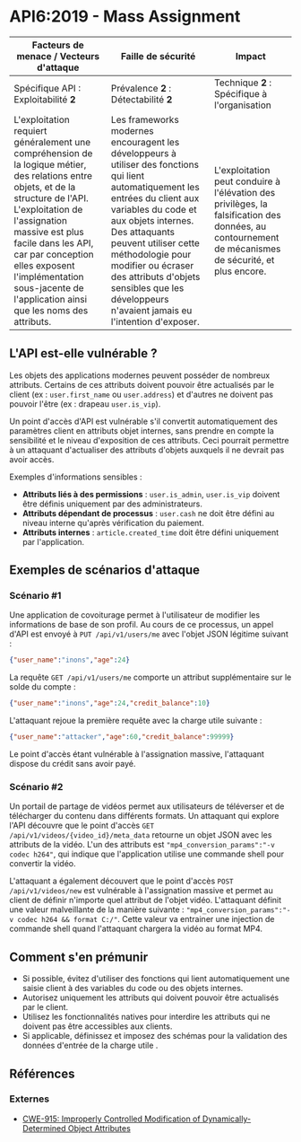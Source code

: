 # API6:2019 - Mass Assignment

| Facteurs de menace / Vecteurs d'attaque | Faille de sécurité | Impact |
| - | - | - |
| Spécifique API : Exploitabilité **2** | Prévalence **2** : Détectabilité **2** | Technique **2** : Spécifique à l'organisation |
| L'exploitation requiert généralement une compréhension de la logique métier, des relations entre objets, et de la structure de l'API. L'exploitation de l'assignation massive est plus facile dans les API, car par conception elles exposent l'implémentation sous-jacente de l'application ainsi que les noms des attributs. | Les frameworks modernes encouragent les développeurs à utiliser des fonctions qui lient automatiquement les entrées du client aux variables du code et aux objets internes. Des attaquants peuvent utiliser cette méthodologie pour modifier ou écraser des attributs d'objets sensibles que les développeurs n'avaient jamais eu l'intention d'exposer. | L'exploitation peut conduire à l'élévation des privilèges, la falsification des données, au contournement de mécanismes de sécurité, et plus encore. |

## L'API est-elle vulnérable ?

Les objets des applications modernes peuvent posséder de nombreux attributs.
Certains de ces attributs doivent pouvoir être actualisés par le client (ex :
`user.first_name` ou `user.address`) et d'autres ne doivent pas pouvoir l'être
(ex : drapeau `user.is_vip`).

Un point d'accès d'API est vulnérable s'il convertit automatiquement des
paramètres client en attributs objet internes, sans prendre en compte la
sensibilité et le niveau d'exposition de ces attributs. Ceci pourrait
permettre à un attaquant d'actualiser des attributs d'objets auxquels il ne
devrait pas avoir accès.

Exemples d'informations sensibles :

* **Attributs liés à des permissions** : `user.is_admin`, `user.is_vip` doivent
  être définis uniquement par des administrateurs.
* **Attributs dépendant de processus** : `user.cash` ne doit être défini au  
  niveau interne qu'après vérification du paiement.
* **Attributs internes** : `article.created_time` doit être
  défini uniquement par l'application.

## Exemples de scénarios d'attaque

### Scénario #1

Une application de covoiturage permet à l'utilisateur de modifier les
informations de base de son profil. Au cours de ce processus, un appel d'API
est envoyé à `PUT /api/v1/users/me` avec l'objet JSON légitime suivant :

```json
{"user_name":"inons","age":24}
```

La requête `GET /api/v1/users/me` comporte un attribut supplémentaire sur le
solde du compte :

```json
{"user_name":"inons","age":24,"credit_balance":10}
```

L'attaquant rejoue la première requête avec la charge utile suivante :

```json
{"user_name":"attacker","age":60,"credit_balance":99999}
```

Le point d'accès étant vulnérable à l'assignation massive, l'attaquant dispose
du crédit sans avoir payé.

### Scénario #2

Un portail de partage de vidéos permet aux utilisateurs de téléverser et de
télécharger du contenu dans différents formats. Un attaquant qui explore l'API
découvre que le point d'accès `GET /api/v1/videos/{video_id}/meta_data`
retourne un objet JSON avec les attributs de la vidéo. L'un des attributs est `"mp4_conversion_params":"-v codec h264"`, qui indique que l'application
utilise une commande shell pour convertir la vidéo.

L'attaquant a également découvert que le point d'accès
`POST /api/v1/videos/new` est vulnérable à l'assignation massive et permet au
client de définir n'importe quel attribut de l'objet vidéo. L'attaquant définit
une valeur malveillante de la manière suivante :
`"mp4_conversion_params":"-v codec h264 && format C:/"`. Cette valeur va
entrainer une injection de commande shell quand l'attaquant chargera la vidéo
au format MP4.

## Comment s'en prémunir

* Si possible, évitez d'utiliser des fonctions qui lient automatiquement une
  saisie client à des variables du code ou des objets internes.
* Autorisez uniquement les attributs qui doivent pouvoir être actualisés par le
  client.
* Utilisez les fonctionnalités natives pour interdire les attributs qui ne
  doivent pas être accessibles aux clients.
* Si applicable, définissez et imposez des schémas pour la validation des
  données d'entrée de la charge utile .

## Références

### Externes

* [CWE-915: Improperly Controlled Modification of Dynamically-Determined Object Attributes][1]

[1]: https://cwe.mitre.org/data/definitions/915.html
